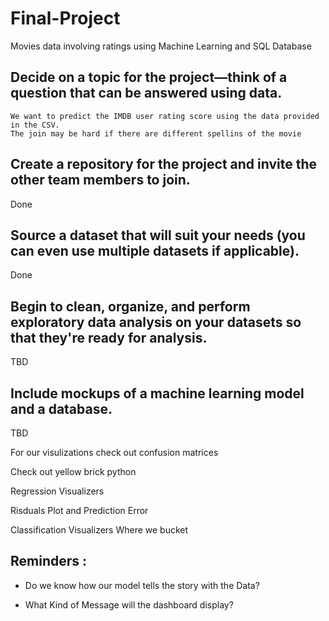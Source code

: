 # Final-Project


Movies data involving ratings using Machine Learning and SQL Database


## Decide on a topic for the project—think of a question that can be answered using data.

    We want to predict the IMDB user rating score using the data provided in the CSV.
    The join may be hard if there are different spellins of the movie

## Create a repository for the project and invite the other team members to join.
Done


## Source a dataset that will suit your needs (you can even use multiple datasets if applicable).
Done

## Begin to clean, organize, and perform exploratory data analysis on your datasets so that they're ready for analysis.
 TBD
## Include mockups of a machine learning model and a database.
TBD


For our visulizations check out confusion matrices

Check out yellow brick python

Regression Visualizers

Risduals Plot and Prediction Error

Classification Visualizers
 Where we bucket
 
##  Reminders : 
 * Do we know how our model tells the story with the Data?
 
 * What Kind of Message will the dashboard display?
